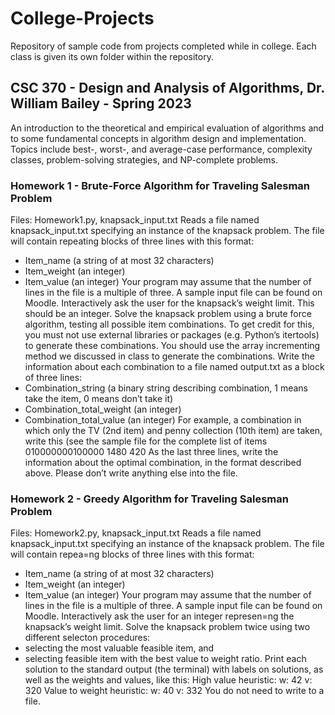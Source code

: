 # College-Projects
Repository of sample code from projects completed while in college. Each class is given its own folder within the repository.

## CSC 370 - Design and Analysis of Algorithms, Dr. William Bailey - Spring 2023
An introduction to the theoretical and empirical evaluation of algorithms and to some fundamental concepts in algorithm design and implementation. Topics include best-, worst-, and average-case performance, complexity classes, problem-solving strategies, and NP-complete problems.

### Homework 1 - Brute-Force Algorithm for Traveling Salesman Problem
Files: Homework1.py, knapsack_input.txt
Reads a file named knapsack_input.txt specifying an instance of the knapsack problem. The file will contain repeating blocks of three lines with this format:
- Item_name (a string of at most 32 characters)
- Item_weight (an integer)
- Item_value (an integer)
Your program may assume that the number of lines in the file is a multiple of three. A
sample input file can be found on Moodle. Interactively ask the user for the knapsack’s weight limit. This should be an integer. Solve the knapsack problem using a brute force algorithm, testing all possible item combinations. To get credit for this, you must not use external libraries or packages (e.g. Python’s itertools) to generate these combinations. You should use the array incrementing method we discussed in class to generate the combinations. Write the information about each combination to a file named output.txt as a block
of three lines:
- Combination_string (a binary string describing combination, 1 means take the item, 0 means don’t take it)
- Combination_total_weight (an integer)
- Combination_total_value (an integer)
For example, a combination in which only the TV (2nd item) and penny collection (10th item) are taken, write this (see the sample file for the complete list of items
010000000100000
1480
420
As the last three lines, write the information about the optimal combination, in the format described above. Please don’t write anything else into the file.

### Homework 2 - Greedy Algorithm for Traveling Salesman Problem
Files: Homework2.py, knapsack_input.txt
Reads a file named knapsack_input.txt specifying an instance of the knapsack problem. The file will contain repea=ng blocks of three lines with this format:
- Item_name (a string of at most 32 characters)
- Item_weight (an integer)
- Item_value (an integer)
Your program may assume that the number of lines in the file is a multiple of three. A sample input file can be found on Moodle. Interactively ask the user for an integer represen=ng the knapsack’s weight limit. Solve the knapsack problem twice using two different selecton procedures:
- selecting the most valuable feasible item, and
- selecting feasible item with the best value to weight ratio.
Print each solution to the standard output (the terminal) with labels on solutions, as well as the weights and values, like this:
High value heuristic:
w: 42
v: 320
Value to weight heuristic:
w: 40
v: 332
You do not need to write to a file.
